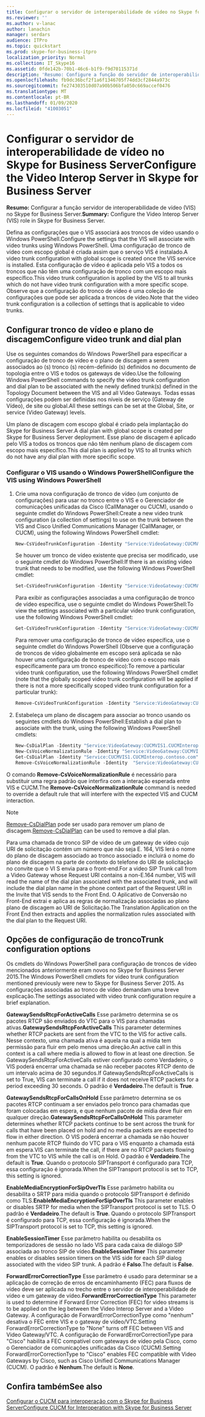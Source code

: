 ```yaml
---
title: Configurar o servidor de interoperabilidade de vídeo no Skype for Business Server
ms.reviewer: ''
ms.author: v-lanac
author: lanachin
manager: serdars
audience: ITPro
ms.topic: quickstart
ms.prod: skype-for-business-itpro
localization_priority: Normal
ms.collection: IT_Skype16
ms.assetid: 0fde142b-70b1-46c6-b1f9-f9d70115371d
description: 'Resumo: Configure a função do servidor de interoperabilidade de vídeo (VIS) no Skype for Business Server.'
ms.openlocfilehash: fb9dc36bcf2f1a6f1346705f74dd3cf2844a973c
ms.sourcegitcommit: fe274303510d07a90b506bfa050c669accef0476
ms.translationtype: MT
ms.contentlocale: pt-BR
ms.lasthandoff: 01/09/2020
ms.locfileid: "41003051"
---
```

# <a name="configure-the-video-interop-server-in-skype-for-business-server"></a><span data-ttu-id="563ae-103">Configurar o servidor de interoperabilidade de vídeo no Skype for Business Server</span><span class="sxs-lookup"><span data-stu-id="563ae-103">Configure the Video Interop Server in Skype for Business Server</span></span>
 
<span data-ttu-id="563ae-104">**Resumo:** Configurar a função servidor de interoperabilidade de vídeo (VIS) no Skype for Business Server.</span><span class="sxs-lookup"><span data-stu-id="563ae-104">**Summary:** Configure the Video Interop Server (VIS) role in Skype for Business Server.</span></span>
  
 <span data-ttu-id="563ae-105">Defina as configurações que o VIS associará aos troncos de vídeo usando o Windows PowerShell.</span><span class="sxs-lookup"><span data-stu-id="563ae-105">Configure the settings that the VIS will associate with video trunks using Windows PowerShell.</span></span> <span data-ttu-id="563ae-106">Uma configuração de tronco de vídeo com escopo global é criada assim que o serviço VIS é instalado.</span><span class="sxs-lookup"><span data-stu-id="563ae-106">A video trunk configuration with global scope is created once the VIS service is installed.</span></span> <span data-ttu-id="563ae-107">Esta configuração de vídeo é aplicada pelo VIS a todos os troncos que não têm uma configuração de tronco com um escopo mais específico.</span><span class="sxs-lookup"><span data-stu-id="563ae-107">This video trunk configuration is applied by the VIS to all trunks which do not have video trunk configuration with a more specific scope.</span></span> <span data-ttu-id="563ae-108">Observe que a configuração do tronco de vídeo é uma coleção de configurações que pode ser aplicada a troncos de vídeo.</span><span class="sxs-lookup"><span data-stu-id="563ae-108">Note that the video trunk configuration is a collection of settings that is applicable to video trunks.</span></span>
  
## <a name="configure-video-trunk-and-dial-plan"></a><span data-ttu-id="563ae-109">Configurar tronco de vídeo e plano de discagem</span><span class="sxs-lookup"><span data-stu-id="563ae-109">Configure video trunk and dial plan</span></span>

<span data-ttu-id="563ae-110">Use os seguintes comandos do Windows PowerShell para especificar a configuração de tronco de vídeo e o plano de discagem a serem associados ao (s) tronco (s) recém-definido (s) definidos no documento de topologia entre o VIS e todos os gateways de vídeo.</span><span class="sxs-lookup"><span data-stu-id="563ae-110">Use the following Windows PowerShell commands to specify the video trunk configuration and dial plan to be associated with the newly defined trunk(s) defined in the Topology Document between the VIS and all Video Gateways.</span></span> <span data-ttu-id="563ae-111">Todas essas configurações podem ser definidas nos níveis de serviço (Gateway de Vídeo), de site ou global.</span><span class="sxs-lookup"><span data-stu-id="563ae-111">All these settings can be set at the Global, Site, or service (Video Gateway) levels.</span></span> 
  
<span data-ttu-id="563ae-112">Um plano de discagem com escopo global é criado pela implantação do Skype for Business Server.</span><span class="sxs-lookup"><span data-stu-id="563ae-112">A dial plan with global scope is created per Skype for Business Server deployment.</span></span> <span data-ttu-id="563ae-113">Esse plano de discagem é aplicado pelo VIS a todos os troncos que não têm nenhum plano de discagem com escopo mais específico.</span><span class="sxs-lookup"><span data-stu-id="563ae-113">This dial plan is applied by VIS to all trunks which do not have any dial plan with more specific scope.</span></span> 
  
### <a name="configure-the-vis-using-windows-powershell"></a><span data-ttu-id="563ae-114">Configurar o VIS usando o Windows PowerShell</span><span class="sxs-lookup"><span data-stu-id="563ae-114">Configure the VIS using Windows PowerShell</span></span>

1. <span data-ttu-id="563ae-115">Crie uma nova configuração de tronco de vídeo (um conjunto de configurações) para usar no tronco entre o VIS e o Gerenciador de comunicações unificadas da Cisco (CallManager ou CUCM), usando o seguinte cmdlet do Windows PowerShell:</span><span class="sxs-lookup"><span data-stu-id="563ae-115">Create a new video trunk configuration (a collection of settings) to use on the trunk between the VIS and Cisco Unified Communications Manager (CallManager, or CUCM), using the following Windows PowerShell cmdlet:</span></span>
    
   ```powershell
   New-CsVideoTrunkConfiguration -Identity "Service:VideoGateway:CUCMVIS1.CUCMInterop.contoso.com" -GatewaySendsRtcpForActiveCalls $false -GatewaySendsRtcpForCallsOnHold $false -EnableMediaEncryptionForSipOverTls $true(or $false)
   ```

    <span data-ttu-id="563ae-116">Se houver um tronco de vídeo existente que precisa ser modificado, use o seguinte cmdlet do Windows PowerShell:</span><span class="sxs-lookup"><span data-stu-id="563ae-116">If there is an existing video trunk that needs to be modified, use the following Windows PowerShell cmdlet:</span></span>
    
   ```powershell
   Set-CsVideoTrunkConfiguration -Identity "Service:VideoGateway:CUCMVIS1.CUCMInterop.contoso.com" -GatewaySendsRtcpForActiveCalls $false -GatewaySendsRtcpForCallsOnHold $false -EnableMediaEncryptionForSipOverTls  $true(or $false)
   ```

    <span data-ttu-id="563ae-117">Para exibir as configurações associadas a uma configuração de tronco de vídeo específica, use o seguinte cmdlet do Windows PowerShell:</span><span class="sxs-lookup"><span data-stu-id="563ae-117">To view the settings associated with a particular video trunk configuration, use the following Windows PowerShell cmdlet:</span></span>
    
   ```powershell
   Get-CsVideoTrunkConfiguration -Identity "Service:VideoGateway:CUCMVIS1.CUCMInterop.contoso.com"
   ```

    <span data-ttu-id="563ae-118">Para remover uma configuração de tronco de vídeo específica, use o seguinte cmdlet do Windows PowerShell (Observe que a configuração de troncos de vídeo globalmente em escopo será aplicada se não houver uma configuração de tronco de vídeo com o escopo mais especificamente para um tronco específico):</span><span class="sxs-lookup"><span data-stu-id="563ae-118">To remove a particular video trunk configuration, use the following Windows PowerShell cmdlet (note that the globally scoped video trunk configuration will be applied if there is not a more specifically scoped video trunk configuration for a particular trunk):</span></span>
    
   ```powershell
   Remove-CsVideoTrunkConfiguration -Identity "Service:VideoGateway:CUCMVIS1.CUCMInterop.contoso.com"
   ```

2. <span data-ttu-id="563ae-119">Estabeleça um plano de discagem para associar ao tronco usando os seguintes cmdlets do Windows PowerShell:</span><span class="sxs-lookup"><span data-stu-id="563ae-119">Establish a dial plan to associate with the trunk, using the following Windows PowerShell cmdlets:</span></span>
    
   ```powershell
   New-CsDialPlan -Identity "Service:VideoGateway:CUCMVIS1.CUCMInterop.contoso.com" -SimpleName "TrunkTestDialPlan" 
   New-CsVoiceNormalizationRule -Identity "Service:VideoGateway:CUCMVIS1.CUCMInterop.contoso.com/SevenDigitRule" -Pattern '^(\d{7})$' -Translation '+1425$1' 
   Get-CsDialPlan -Identity "Service:CUCMVIS1.CUCMInterop.contoso.com"
   Remove-CsVoiceNormalizationRule -Identity  "Service:VideoGateway:CUCMVIS1.CUCMInterop.contoso.com/Keep All"
   ```

<span data-ttu-id="563ae-120">O comando **Remove-CsVoiceNormalizationRule** é necessário para substituir uma regra padrão que interfira com a interação esperada entre VIS e CUCM.</span><span class="sxs-lookup"><span data-stu-id="563ae-120">The **Remove-CsVoiceNormalizationRule** command is needed to override a default rule that will interfere with the expected VIS and CUCM interaction.</span></span>
> [!NOTE]
> <span data-ttu-id="563ae-121">[Remove-CsDialPlan](https://docs.microsoft.com/powershell/module/skype/remove-csdialplan?view=skype-ps) pode ser usado para remover um plano de discagem.</span><span class="sxs-lookup"><span data-stu-id="563ae-121">[Remove-CsDialPlan](https://docs.microsoft.com/powershell/module/skype/remove-csdialplan?view=skype-ps) can be used to remove a dial plan.</span></span>
  
<span data-ttu-id="563ae-122">Para uma chamada de tronco SIP de vídeo de um gateway de vídeo cujo URI de solicitação contém um número que não seja E. 164, VIS lerá o nome do plano de discagem associado ao tronco associado e incluirá o nome do plano de discagem na parte de contexto do telefone do URI de solicitação no convite que o VI S envia para o front-end.</span><span class="sxs-lookup"><span data-stu-id="563ae-122">For a video SIP Trunk call from a Video Gateway whose Request URI contains a non-E.164 number, VIS will read the name of the dial plan associated with the associated trunk, and will include the dial plan name in the phone context part of the Request URI in the Invite that VIS sends to the Front End.</span></span> <span data-ttu-id="563ae-123">O Aplicativo de Conversão no Front-End extrai e aplica as regras de normalização associadas ao plano plano de discagem ao URI de Solicitação.</span><span class="sxs-lookup"><span data-stu-id="563ae-123">The Translation Application on the Front End then extracts and applies the normalization rules associated with the dial plan to the Request URI.</span></span>
## <a name="trunk-configuration-options"></a><span data-ttu-id="563ae-124">Opções de configuração de tronco</span><span class="sxs-lookup"><span data-stu-id="563ae-124">Trunk configuration options</span></span>

<span data-ttu-id="563ae-125">Os cmdlets do Windows PowerShell para configuração de troncos de vídeo mencionados anteriormente eram novos no Skype for Business Server 2015.</span><span class="sxs-lookup"><span data-stu-id="563ae-125">The Windows PowerShell cmdlets for video trunk configuration mentioned previously were new to Skype for Business Server 2015.</span></span> <span data-ttu-id="563ae-126">As configurações associadas ao tronco de vídeo demandam uma breve explicação.</span><span class="sxs-lookup"><span data-stu-id="563ae-126">The settings associated with video trunk configuration require a brief explanation.</span></span>
  
 <span data-ttu-id="563ae-127">**GatewaySendsRtcpForActiveCalls** Esse parâmetro determina se os pacotes RTCP são enviados do VTC para o VIS para chamadas ativas.</span><span class="sxs-lookup"><span data-stu-id="563ae-127">**GatewaySendsRtcpForActiveCalls** This parameter determines whether RTCP packets are sent from the VTC to the VIS for active calls.</span></span> <span data-ttu-id="563ae-128">Nesse contexto, uma chamada ativa é aquela na qual a mídia tem permissão para fluir em pelo menos uma direção.</span><span class="sxs-lookup"><span data-stu-id="563ae-128">An active call in this context is a call where media is allowed to flow in at least one direction.</span></span> <span data-ttu-id="563ae-129">Se GatewaySendsRtcpForActiveCalls estiver configurado como Verdadeiro, o VIS poderá encerrar uma chamada se não receber pacotes RTCP dento de um intervalo acima de 30 segundos.</span><span class="sxs-lookup"><span data-stu-id="563ae-129">If GatewaySendsRtcpForActiveCalls is set to True, VIS can terminate a call if it does not receive RTCP packets for a period exceeding 30 seconds.</span></span> <span data-ttu-id="563ae-130">O padrão é **Verdadeiro**.</span><span class="sxs-lookup"><span data-stu-id="563ae-130">The default is **True**.</span></span>
  
 <span data-ttu-id="563ae-131">**GatewaySendsRtcpForCallsOnHold** Esse parâmetro determina se os pacotes RTCP continuam a ser enviados pelo tronco para chamadas que foram colocadas em espera, e que nenhum pacote de mídia deve fluir em qualquer direção.</span><span class="sxs-lookup"><span data-stu-id="563ae-131">**GatewaySendsRtcpForCallsOnHold** This parameter determines whether RTCP packets continue to be sent across the trunk for calls that have been placed on hold and no media packets are expected to flow in either direction.</span></span> <span data-ttu-id="563ae-132">O VIS poderá encerrar a chamada se não houver nenhum pacote RTCP fluindo do VTC para o VIS enquanto a chamada está em espera.</span><span class="sxs-lookup"><span data-stu-id="563ae-132">VIS can terminate the call, if there are no RTCP packets flowing from the VTC to VIS while the call is on Hold.</span></span> <span data-ttu-id="563ae-133">O padrão é **Verdadeiro**.</span><span class="sxs-lookup"><span data-stu-id="563ae-133">The default is **True**.</span></span> <span data-ttu-id="563ae-134">Quando o protocolo SIPTransport é configurado para TCP, essa configuração é ignorada.</span><span class="sxs-lookup"><span data-stu-id="563ae-134">When the SIPTransport protocol is set to TCP, this setting is ignored.</span></span>
  
 <span data-ttu-id="563ae-135">**EnableMediaEncryptionForSipOverTls** Esse parâmetro habilita ou desabilita o SRTP para mídia quando o protocolo SIPTransport é definido como TLS.</span><span class="sxs-lookup"><span data-stu-id="563ae-135">**EnableMediaEncryptionForSipOverTls** This parameter enables or disables SRTP for media when the SIPTransport protocol is set to TLS.</span></span> <span data-ttu-id="563ae-136">O padrão é **Verdadeiro**.</span><span class="sxs-lookup"><span data-stu-id="563ae-136">The default is **True**.</span></span> <span data-ttu-id="563ae-137">Quando o protocolo SIPTransport é configurado para TCP, essa configuração é ignorada.</span><span class="sxs-lookup"><span data-stu-id="563ae-137">When the SIPTransport protocol is set to TCP, this setting is ignored.</span></span>
  
 <span data-ttu-id="563ae-138">**EnableSessionTimer** Esse parâmetro habilita ou desabilita os temporizadores de sessão no lado VIS para cada caixa de diálogo SIP associada ao tronco SIP de vídeo.</span><span class="sxs-lookup"><span data-stu-id="563ae-138">**EnableSessionTimer** This parameter enables or disables session timers on the VIS side for each SIP dialog associated with the video SIP trunk.</span></span> <span data-ttu-id="563ae-139">A padrão é **Falso**.</span><span class="sxs-lookup"><span data-stu-id="563ae-139">The default is **False**.</span></span>
  
 <span data-ttu-id="563ae-140">**ForwardErrorCorrectionType** Esse parâmetro é usado para determinar se a aplicação de correção de erros de encaminhamento (FEC) para fluxos de vídeo deve ser aplicada no trecho entre o servidor de interoperabilidade de vídeo e um gateway de vídeo.</span><span class="sxs-lookup"><span data-stu-id="563ae-140">**ForwardErrorCorrectionType** This parameter is used to determine if Forward Error Correction (FEC) for video streams is to be applied on the leg between the Video Interop Server and a Video Gateway.</span></span> <span data-ttu-id="563ae-141">A configuração de ForwardErrorCorrectionType como "nenhum" desativa o FEC entre VIS e o gateway de vídeo/VTC.</span><span class="sxs-lookup"><span data-stu-id="563ae-141">Setting ForwardErrorCorrectionType to "None" turns off FEC between VIS and Video Gateway/VTC.</span></span> <span data-ttu-id="563ae-142">A configuração de ForwardErrorCorrectionType para "Cisco" habilita a FEC compatível com gateways de vídeo pela Cisco, como o Gerenciador de comunicações unificadas da Cisco (CUCM).</span><span class="sxs-lookup"><span data-stu-id="563ae-142">Setting ForwardErrorCorrectionType to "Cisco" enables FEC compatible with Video Gateways by Cisco, such as Cisco Unified Communications Manager (CUCM).</span></span> <span data-ttu-id="563ae-143">O padrão é **Nenhum**.</span><span class="sxs-lookup"><span data-stu-id="563ae-143">The default is **None**.</span></span>
  
## <a name="see-also"></a><span data-ttu-id="563ae-144">Confira também</span><span class="sxs-lookup"><span data-stu-id="563ae-144">See also</span></span>

[<span data-ttu-id="563ae-145">Configurar o CUCM para interoperação com o Skype for Business Server</span><span class="sxs-lookup"><span data-stu-id="563ae-145">Configure CUCM for Interoperation with Skype for Business Server</span></span>](configure-cucm-for-interoperation.md)
